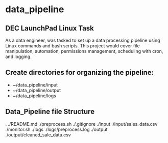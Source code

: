 # data_pipeline
## DEC LaunchPad Linux Task
As a data engineer, was tasked to set up a data processing pipeline using Linux commands and bash scripts. This project would cover file manipulation, automation, permissions management, scheduling with cron, and logging.

## Create directories for organizing the pipeline:
- ~/data_pipeline/input
- ~/data_pipeline/output
- ~/data_pipeline/logs

## Data_Pipeline file Structure
.
./README.md
./preprocess.sh
./.gitignore
./input
./input/sales_data.csv
./monitor.sh
./logs
./logs/preprocess.log
./output
./output/cleaned_sale_data.csv
